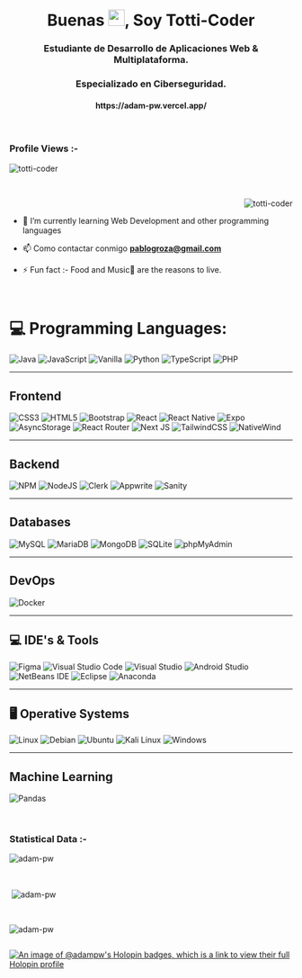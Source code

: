 <h1 align="center">Buenas <img src="https://media.giphy.com/media/hvRJCLFzcasrR4ia7z/giphy.gif" width="29px">, Soy Totti-Coder</h1>
<h3 align="center">Estudiante de Desarrollo de Aplicaciones Web & Multiplataforma.</h3>

<h3 align="center">Especializado en Ciberseguridad.</h3>
<h4 align="center">https://adam-pw.vercel.app/</h4>

<br>

<p align="right"> <h3>Profile Views :-</h3> <img src="https://komarev.com/ghpvc/?username=totti-coder&label=Profile%20views&color=0e75b6&style=flat"
    alt="totti-coder" /> 
  </p>

<br>

<p><img align="right" src="https://github.com/totti-coder/totti-coder/blob/main/animation_500_kxa883sd.gif" alt="totti-coder" /></p>

<br>

- 🌱 I’m currently learning Web Development and other programming languages

- 📫 Como contactar conmigo **pablogroza@gmail.com**

- ⚡ Fun fact :- Food and Music🎵 are the reasons to live.

<br>

# 💻 Programming Languages:
![Java](https://img.shields.io/badge/java-%23ED8B00.svg?style=for-the-badge&logo=java&logoColor=white) 
![JavaScript](https://img.shields.io/badge/javascript-%23323330.svg?style=for-the-badge&logo=javascript&logoColor=%23F7DF1E) 
![Vanilla](https://img.shields.io/badge/Vanilla_JS-%23F7DF1E.svg?style=for-the-badge&logo=javascript&logoColor=black)
![Python](https://img.shields.io/badge/python-3670A0?style=for-the-badge&logo=python&logoColor=ffdd54) 
![TypeScript](https://img.shields.io/badge/typescript-%23007ACC.svg?style=for-the-badge&logo=typescript&logoColor=white)
![PHP](https://img.shields.io/badge/php-%23777BB4.svg?style=for-the-badge&logo=php&logoColor=white) 

---

## Frontend
![CSS3](https://img.shields.io/badge/css3-%231572B6.svg?style=for-the-badge&logo=css3&logoColor=white) 
![HTML5](https://img.shields.io/badge/html5-%23E34F26.svg?style=for-the-badge&logo=html5&logoColor=white) 
![Bootstrap](https://img.shields.io/badge/bootstrap-%23563D7C.svg?style=for-the-badge&logo=bootstrap&logoColor=white) 
![React](https://img.shields.io/badge/react-%2320232a.svg?style=for-the-badge&logo=react&logoColor=%2361DAFB) 
![React Native](https://img.shields.io/badge/react_native-%2320232a.svg?style=for-the-badge&logo=react&logoColor=%2361DAFB) 
![Expo](https://img.shields.io/badge/Expo-%231B1F22.svg?style=for-the-badge&logo=expo&logoColor=white) 
![AsyncStorage](https://img.shields.io/badge/AsyncStorage-black?style=for-the-badge&logo=react&logoColor=%2361DAFB)
![React Router](https://img.shields.io/badge/React_Router-CA4245?style=for-the-badge&logo=react-router&logoColor=white) 
![Next JS](https://img.shields.io/badge/Next-black?style=for-the-badge&logo=next.js&logoColor=white) 
![TailwindCSS](https://img.shields.io/badge/tailwindcss-%2338B2AC.svg?style=for-the-badge&logo=tailwind-css&logoColor=white)
![NativeWind](https://img.shields.io/badge/NativeWind-%23072b48.svg?style=for-the-badge&logo=tailwind-css&logoColor=white)

---

## Backend
![NPM](https://img.shields.io/badge/NPM-%23000000.svg?style=for-the-badge&logo=npm&logoColor=white) 
![NodeJS](https://img.shields.io/badge/node.js-6DA55F?style=for-the-badge&logo=node.js&logoColor=white)
![Clerk](https://img.shields.io/badge/Clerk-%234151D8.svg?style=for-the-badge&logo=clerk&logoColor=white) 
![Appwrite](https://img.shields.io/badge/Appwrite-%23f02e65.svg?style=for-the-badge&logo=appwrite&logoColor=white)
![Sanity](https://img.shields.io/badge/Sanity-%23F03E22.svg?style=for-the-badge&logo=sanity&logoColor=white)

---

## Databases
![MySQL](https://img.shields.io/badge/mysql-%2300f.svg?style=for-the-badge&logo=mysql&logoColor=white) 
![MariaDB](https://img.shields.io/badge/MariaDB-003545?style=for-the-badge&logo=mariadb&logoColor=white) 
![MongoDB](https://img.shields.io/badge/MongoDB-%234ea94b.svg?style=for-the-badge&logo=mongodb&logoColor=white) 
![SQLite](https://img.shields.io/badge/SQLite-%2307405e.svg?style=for-the-badge&logo=sqlite&logoColor=white)
![phpMyAdmin](https://img.shields.io/badge/phpMyAdmin-%23616183.svg?style=for-the-badge&logo=phpmyadmin&logoColor=white)

---

## DevOps
![Docker](https://img.shields.io/badge/Docker-%230db7ed.svg?style=for-the-badge&logo=docker&logoColor=white)

---

## 💻 IDE's & Tools
![Figma](https://img.shields.io/badge/figma-%23F24E1E.svg?style=for-the-badge&logo=figma&logoColor=white)
![Visual Studio Code](https://img.shields.io/badge/Visual%20Studio%20Code-0078d7.svg?style=for-the-badge&logo=visual-studio-code&logoColor=white) 
![Visual Studio](https://img.shields.io/badge/Visual%20Studio-5C2D91.svg?style=for-the-badge&logo=visual-studio&logoColor=white)
![Android Studio](https://img.shields.io/badge/Android%20Studio-3DDC84.svg?style=for-the-badge&logo=android-studio&logoColor=white)
![NetBeans IDE](https://img.shields.io/badge/NetBeans%20IDE-1B6AC6.svg?style=for-the-badge&logo=apache-netbeans-ide&logoColor=white)
![Eclipse](https://img.shields.io/badge/Eclipse-%232C2255.svg?style=for-the-badge&logo=eclipse&logoColor=white)
![Anaconda](https://img.shields.io/badge/Anaconda-%2344A8E0.svg?style=for-the-badge&logo=anaconda&logoColor=white)

---

## 🖥️ Operative Systems
![Linux](https://img.shields.io/badge/Linux-FCC624?style=for-the-badge&logo=linux&logoColor=black)
![Debian](https://img.shields.io/badge/Debian-D70A53?style=for-the-badge&logo=debian&logoColor=white)
![Ubuntu](https://img.shields.io/badge/Ubuntu-E95420?style=for-the-badge&logo=ubuntu&logoColor=white)
![Kali Linux](https://img.shields.io/badge/Kali%20Linux-268BEE?style=for-the-badge&logo=kalilinux&logoColor=white)
![Windows](https://img.shields.io/badge/Windows-0078D6?style=for-the-badge&logo=windows&logoColor=white)

---

## Machine Learning
![Pandas](https://img.shields.io/badge/pandas-%23150458.svg?style=for-the-badge&logo=pandas&logoColor=white)

<br>

<h3>Statistical Data :-</h3>
<p><img align="center"
    src="https://github-readme-stats.vercel.app/api/top-langs?username=adam-pw&show_icons=true&locale=en&bg_color=0d1117&text_color=ffffff&layout=compact"
    alt="adam-pw" 
    bg_color=#808080/></p>

<br>

<p>&nbsp;<img align="center" src="https://github-readme-stats.vercel.app/api?username=adam-pw&show_icons=true&locale=en&bg_color=0d1117&text_color=ffffff&repo=convoychat"
    alt="adam-pw" /></p>

<br>

<p><img align="center" src="https://github-readme-streak-stats.herokuapp.com/?user=Adam-pw&theme=dark&background=0d1117&date_format=M%20j%5B%2C%20Y%5D" alt="adam-pw" /></p>

<!-- <br>
<h3>Trophies :-</h3>
<p align="left"> <a href="https://github.com/ryo-ma/github-profile-trophy"><img
      src="https://github-profile-trophy.vercel.app/?username=adam-pw&bg_color=0d1117&text_color=ffffff" alt="adam-pw" /></a> </p> -->
      
<p align="left"> <a href="https://twitter.com/" target="blank"><img
      src="https://img.shields.io/twitter/follow/?logo=twitter&style=for-the-badge" alt="" /></a> </p>
      
[![An image of @adampw's Holopin badges, which is a link to view their full Holopin profile](https://holopin.me/adampw)](https://holopin.io/@adampw)




